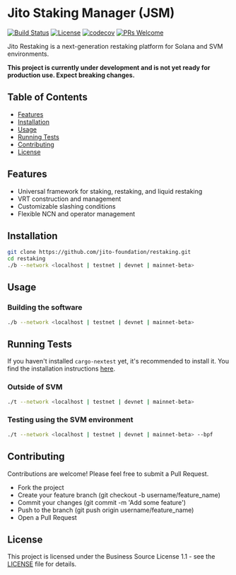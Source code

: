 # Jito Staking Manager (JSM)

[![Build Status](https://github.com/jito-foundation/restaking/actions/workflows/ci.yaml/badge.svg?branch=master)](https://github.com/jito-foundation/restaking/actions)
[![License](https://img.shields.io/badge/License-BSL%201.1-blue.svg)](https://mariadb.com/bsl11/)
[![codecov](https://codecov.io/gh/jito-foundation/restaking/branch/master/graph/badge.svg?token=Q28COAGZ89)](https://codecov.io/gh/jito-foundation/restaking)
[![PRs Welcome](https://img.shields.io/badge/PRs-welcome-brightgreen.svg)](http://makeapullrequest.com)

Jito Restaking is a next-generation restaking platform for Solana and SVM environments.

**This project is currently under development and is not yet ready for production use.
Expect breaking changes.**

## Table of Contents

- [Features](#features)
- [Installation](#installation)
- [Usage](#usage)
- [Running Tests](#running-tests)
- [Contributing](#contributing)
- [License](#license)

## Features

- Universal framework for staking, restaking, and liquid restaking
- VRT construction and management
- Customizable slashing conditions
- Flexible NCN and operator management

## Installation

```bash
git clone https://github.com/jito-foundation/restaking.git
cd restaking
./b --network <localhost | testnet | devnet | mainnet-beta>
```

## Usage

### Building the software

```bash
./b --network <localhost | testnet | devnet | mainnet-beta>
```

## Running Tests

If you haven't installed `cargo-nextest` yet, it's recommended to install it.
You find the installation instructions [here](https://nexte.st/docs/installation/from-source/).

### Outside of SVM

```bash
./t --network <localhost | testnet | devnet | mainnet-beta>
```

### Testing using the SVM environment

```bash
./t --network <localhost | testnet | devnet | mainnet-beta> --bpf
```

## Contributing

Contributions are welcome! Please feel free to submit a Pull Request.

- Fork the project
- Create your feature branch (git checkout -b username/feature_name)
- Commit your changes (git commit -m 'Add some feature')
- Push to the branch (git push origin username/feature_name)
- Open a Pull Request

## License

This project is licensed under the Business Source License 1.1 - see the [LICENSE](./LICENSE.md) file for details.
